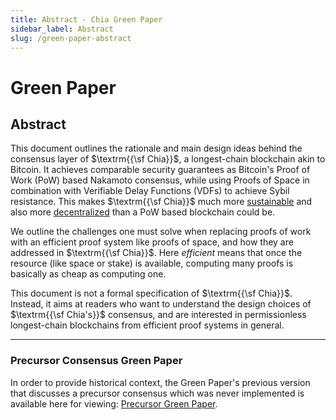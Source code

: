 ```yaml
---
title: Abstract - Chia Green Paper
sidebar_label: Abstract
slug: /green-paper-abstract
---
```


# Green Paper

## Abstract

This document outlines the rationale and main design ideas behind the consensus layer of $\textrm{{\sf Chia}}$, a longest-chain blockchain akin to Bitcoin. It achieves comparable security guarantees as Bitcoin's Proof of Work (PoW) based Nakamoto consensus, while using Proofs of Space in combination with Verifiable Delay Functions (VDFs) to achieve Sybil resistance. This makes $\textrm{{\sf Chia}}$ much more [sustainable](https://chiapower.org/) and also more [decentralized](https://xch.farm/decentralization/) than a PoW based blockchain could be.

We outline the challenges one must solve when replacing proofs of work with an efficient proof system like proofs of space, and how they are addressed in $\textrm{{\sf Chia}}$. Here _efficient_ means that once the resource (like space or stake) is available, computing many proofs is basically as cheap as computing one.

This document is not a formal specification of $\textrm{{\sf Chia}}$. Instead, it aims at readers who want to understand the design choices of $\textrm{{\sf Chia's}}$ consensus, and are interested in permissionless longest-chain blockchains from efficient proof systems in general.

---

### Precursor Consensus Green Paper

In order to provide historical context, the Green Paper's previous version that discusses a precursor consensus which was never implemented is available here for viewing: [Precursor Green Paper](/files/Precursor-ChiaGreenPaper.pdf).
